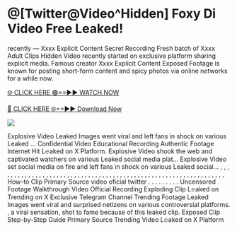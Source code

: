 # @[Twitter@Video^Hidden] Foxy Di Video Free Leaked!

recently — Xxxx Explicit Content Secret Recording Fresh batch of Xxxx Adult Clips Hidden Video recently started on exclusive platform sharing explicit media. Famous creator Xxxx Explicit Content Exposed Footage is known for posting short-form content and spicy photos via online networks for a while now.

[🌐 CLICK HERE 🟢==►► WATCH NOW](https://tinyurl.com/topvvv?st=viral&si=gh)

[🔴 CLICK HERE 🌐==►► Download Now](https://tinyurl.com/topvvv?st=viral&si=gh)

[![](https://t4.ftcdn.net/jpg/00/89/87/57/360_F_89875724_hMf6q0pOUbIm38tYOeJTOKDftmRMQnny.jpg)](https://tinyurl.com/topvvv?st=viral&si=gh)

Explosive Video Leaked Images went viral and left fans in shock on various Leaked … Confidential Video Educational Recording Authentic Footage Internet Hit L𝚎aked on X Platform. Explosive Video shook the web and captivated watchers on various Leaked social media plat… Explosive Video set social media on fire and left fans in shock on various Leaked social… , , , , , , , , , , , , , , , , , , , , , , , , , , , , , , , , , , , , , , , , , , , , , , , , , , , , , , , , , , , , , , , , , How-to Clip Primary Source video oficial twitter . . . . . . . . . Uncensored Footage Walkthrough Video Official Recording Exploding Clip L𝚎aked on Trending on X Exclusive Telegram Channel Trending Footage Leaked Images went viral and surprised netizens on various controversial platforms. , a viral sensation, shot to fame because of this leaked clip. Exposed Clip Step-by-Step Guide Primary Source Trending Video L𝚎aked on X Platform
